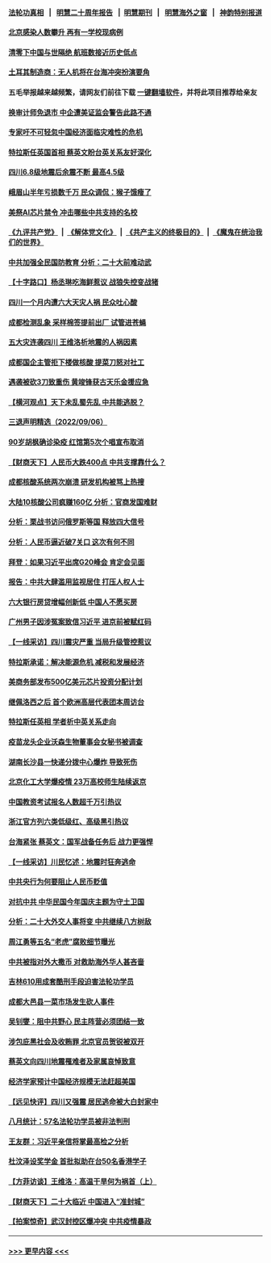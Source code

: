 #### [法轮功真相](https://github.com/gfw-breaker/truth/blob/master/README.md?t=0) &nbsp;&nbsp;|&nbsp;&nbsp; [明慧二十周年报告](https://github.com/gfw-breaker/mh-reports/blob/master/README.md?t=0) &nbsp;&nbsp;|&nbsp;&nbsp;[明慧期刊](https://github.com/gfw-breaker/mh-qikan) &nbsp;&nbsp;|&nbsp;&nbsp; [明慧海外之窗](https://github.com/gfw-breaker/mh-news/blob/master/README.md?t=0) &nbsp;&nbsp;|&nbsp;&nbsp; [神韵特别报道](https://github.com/gfw-breaker/mh-news/blob/master/shenyun.md?t=0)
#### [北京感染人数攀升  再有一学校现病例](../pages/nsc413/n13818945.md?t=09071551) 
#### [清零下中国与世隔绝 航班数接近历史低点](../pages/nsc413/n13819052.md?t=09071551) 
#### [土耳其制造商：无人机将在台海冲突扮演要角](../pages/nsc413/n13819040.md?t=09071551) 
#### 五毛举报越来越频繁，请网友们前往下载 [一键翻墙软件](https://github.com/gfw-breaker/ssr-accounts)，并将此项目推荐给亲友
#### [换审计师免退市 中企遭美证监会警告此路不通](../pages/nsc413/n13818792.md?t=09071551) 
#### [专家吁不可轻忽中国经济面临灾难性的危机](../pages/nsc413/n13818967.md?t=09071551) 
#### [特拉斯任英国首相 蔡英文盼台英关系友好深化](../pages/nsc413/n13818914.md?t=09071551) 
#### [四川6.8级地震后余震不断 最高4.5级](../pages/nsc413/n13818875.md?t=09071551) 
#### [峨眉山半年亏损数千万 民众调侃：猴子饿瘦了](../pages/nsc413/n13818910.md?t=09071551) 
#### [美祭AI芯片禁令 冲击哪些中共支持的名校](../pages/nsc413/n13818784.md?t=09071551) 
#### [《九评共产党》](https://github.com/begood0513/9ping.md/blob/master/README.md) &nbsp;|&nbsp; [《解体党文化》](../../../../jtdwh.md/blob/master/README.md)  &nbsp;|&nbsp; [《共产主义的终极目的》](../../../../gczydzjmd.md/blob/master/README.md) &nbsp;|&nbsp; [《魔鬼在统治我们的世界》](../../../../mgztzwmdsj.md/blob/master/README.md) 
#### [中共加强全民国防教育 分析：二十大前难动武](../pages/nsc413/n13818943.md?t=09071551) 
#### [【十字路口】杨丞琳吃海鲜惹议 战狼失控变战猪](../pages/nsc413/n13818823.md?t=09071551) 
#### [四川一个月内遭六大天灾人祸 民众吐心酸](../pages/nsc413/n13818803.md?t=09071551) 
#### [成都检测乱象 采样棉签提前出厂 试管进苍蝇](../pages/nsc413/n13818802.md?t=09071551) 
#### [五大灾连袭四川 王维洛析地震的人祸因素](../pages/nsc413/n13818635.md?t=09071551) 
#### [成都国企主管拒下楼做核酸 提菜刀怒对社工](../pages/nsc413/n13818818.md?t=09071551) 
#### [遇袭被砍3刀致重伤 黄竣锋获古天乐金援应急](../pages/nsc413/n13818772.md?t=09071551) 
#### [【横河观点】天下未乱蜀先乱 中共能逃脱？](../pages/nsc413/n13818826.md?t=09071551) 
#### [三退声明精选（2022/09/06）](../pages/nsc413/n13818857.md?t=09071551) 
#### [90岁胡枫确诊染疫 红馆第5次个唱宣布取消](../pages/nsc413/n13818797.md?t=09071551) 
#### [【财商天下】人民币大跌400点 中共支撑靠什么？](../pages/nsc413/n13818750.md?t=09071551) 
#### [成都核酸系统两次崩溃 研发机构被骂上热搜](../pages/nsc413/n13818751.md?t=09071551) 
#### [大陆10核酸公司疯赚160亿 分析：官商发国难财](../pages/nsc413/n13818632.md?t=09071551) 
#### [分析：栗战书访问俄罗斯等国 释放四大信号](../pages/nsc413/n13818785.md?t=09071551) 
#### [分析：人民币逼近破7关口 这次有何不同](../pages/nsc413/n13818747.md?t=09071551) 
#### [拜登：如果习近平出席G20峰会 肯定会见面](../pages/nsc413/n13818775.md?t=09071551) 
#### [报告：中共大肆滥用监视居住 打压人权人士](../pages/nsc413/n13818714.md?t=09071551) 
#### [六大银行房贷增幅创新低 中国人不愿买房](../pages/nsc413/n13818529.md?t=09071551) 
#### [广州男子因涉冤案致信习近平 进京前被赋红码](../pages/nsc413/n13818724.md?t=09071551) 
#### [【一线采访】四川震灾严重 当局升级管控惹议](../pages/nsc413/n13818410.md?t=09071551) 
#### [特拉斯承诺：解决能源危机 减税和发展经济](../pages/nsc413/n13818630.md?t=09071551) 
#### [美商务部发布500亿美元芯片投资分配计划](../pages/nsc413/n13818517.md?t=09071551) 
#### [继佩洛西之后 首个欧洲高层代表团本周访台](../pages/nsc413/n13818598.md?t=09071551) 
#### [特拉斯任英相 学者析中英关系走向](../pages/nsc413/n13818460.md?t=09071551) 
#### [疫苗龙头企业沃森生物董事会女秘书被调查](../pages/nsc413/n13818428.md?t=09071551) 
#### [湖南长沙县一快递分拨中心爆炸 导致死伤](../pages/nsc413/n13818462.md?t=09071551) 
#### [北京化工大学爆疫情 23万高校师生陆续返京](../pages/nsc413/n13818275.md?t=09071551) 
#### [中国教资考试报名人数超千万引热议](../pages/nsc413/n13818431.md?t=09071551) 
#### [浙江官方列六类低级红、高级黑引热议](../pages/nsc413/n13818427.md?t=09071551) 
#### [台海紧张 蔡英文：国军战备任务后 战力更强悍](../pages/nsc413/n13818392.md?t=09071551) 
#### [【一线采访】川民忆述：地震时狂奔逃命](../pages/nsc413/n13818125.md?t=09071551) 
#### [中共央行为何要阻止人民币贬值](../pages/nsc413/n13818383.md?t=09071551) 
#### [对抗中共 中华民国今年国庆主题为守土卫国](../pages/nsc413/n13818356.md?t=09071551) 
#### [分析：二十大外交人事将变 中共继续八方树敌](../pages/nsc413/n13818209.md?t=09071551) 
#### [周江勇等五名“老虎”腐败细节曝光](../pages/nsc413/n13818374.md?t=09071551) 
#### [中共被指对外大撒币 对救助海外华人甚吝啬](../pages/nsc413/n13818301.md?t=09071551) 
#### [吉林610用成套酷刑手段迫害法轮功学员](../pages/nsc413/n13814775.md?t=09071551) 
#### [成都大邑县一菜市场发生砍人事件](../pages/nsc413/n13818340.md?t=09071551) 
#### [吴钊燮：阻中共野心 民主阵营必须团结一致](../pages/nsc413/n13818287.md?t=09071551) 
#### [涉包庇黑社会及收贿罪 北京官员贺锐被双开](../pages/nsc413/n13818296.md?t=09071551) 
#### [蔡英文向四川地震罹难者及家属哀悼致意](../pages/nsc413/n13818235.md?t=09071551) 
#### [经济学家预计中国经济规模无法赶超美国](../pages/nsc413/n13817987.md?t=09071551) 
#### [【远见快评】四川又强震 居民逃命被大白封家中](../pages/nsc413/n13818156.md?t=09071551) 
#### [八月统计：57名法轮功学员被非法判刑](../pages/nsc413/n13817356.md?t=09071551) 
#### [王友群：习近平亲信将掌最高检之分析](../pages/nsc413/n13818080.md?t=09071551) 
#### [杜汶泽设奖学金 首批拟助在台50名香港学子](../pages/nsc413/n13818054.md?t=09071551) 
#### [【方菲访谈】王维洛：高温干旱何为祸首（上）](../pages/nsc413/n13818041.md?t=09071551) 
#### [【财商天下】二十大临近 中国进入“准封城”](../pages/nsc413/n13817986.md?t=09071551) 
#### [【拍案惊奇】武汉封控区爆冲突 中共疫情暴政](../pages/nsc413/n13818036.md?t=09071551) 

----
#### [ >>> 更早内容 <<< ](../indexes/nsc413-earlier.md)
